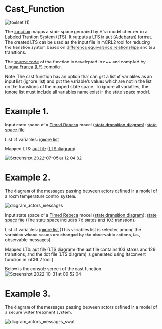 # Cast_Function


![toolset (1)](https://user-images.githubusercontent.com/45528113/199018047-b331c0a7-e153-4d21-9a95-d3c5c352cd43.jpg)



The <a href="https://github.com/fereidoun-moradi/cast_function/blob/main/castfunction_variables">function</a> mapps a state space genrated by Afra model checker to a Labeled Trantion System (LTS). 
It outputs a LTS in <a href="https://www.mcrl2.org/web/user_manual/language_reference/lts.html#language-aut-lts">aut (Aldebaran) format</a>. The created LTS can be used as the input file in mCRL2 tool for reducing the transtion system based on <a href="https://www.mcrl2.org/web/user_manual/tools/release/ltsconvert.html">difference equivalence relationships</a> and tau transtions.

The <a href="https://github.com/fereidoun-moradi/cast_function/blob/main/castfunction_variables.lf">source code</a> of the function is developted in c++ and compiled by  <a href="https://www.lf-lang.org/download">Lingua Franca (LF)</a> compiler. 

Note: The cast function has an option that can get a list of variables as an input list (ignore list) and put the variable's values which are not in the list on the transtions of the mapped state space. To ignore all variables, the ignore list must include all variables name exist in the state space model. 

# Example 1.
Input state space of a <a href="https://github.com/fereidoun-moradi/Abstraction-tool/blob/main/RV-Example.rebeca">Timed Rebeca</a> model (<a href="https://github.com/fereidoun-moradi/cast_function/blob/main/RV_Example.png">state dransition diagram</a>): <a href="https://github.com/fereidoun-moradi/cast_function/blob/main/RV-Example.statespace">state space file</a>

List of variables:  <a href="https://github.com/fereidoun-moradi/cast_function/blob/main/variables_list">ignore list</a>

Mapped LTS: <a href="https://github.com/fereidoun-moradi/cast_function/blob/main/castfile.aut">aut file</a> (<a href="https://github.com/fereidoun-moradi/cast_function/blob/main/mapped_lts.pdf">LTS diagram</a>)

![Screenshot 2022-07-05 at 12 04 32](https://user-images.githubusercontent.com/45528113/177304089-46e46617-750b-4b88-a831-032044330d7b.png)

# Example 2.
The diagram of the messages passing between actors defined in a model of a room temperature control system.

![diagram_actors_messages](https://user-images.githubusercontent.com/45528113/198962230-89231591-082f-4591-b449-b58471ea3488.jpg)

Input state space of a <a href="https://github.com/fereidoun-moradi/cast_function/blob/main/OneRoomTemp_mode.rebeca">Timed Rebeca</a> model (<a href="https://github.com/fereidoun-moradi/cast_function/blob/main/state_transition_diagram.png">state dransition diagram</a>): <a href="https://github.com/fereidoun-moradi/cast_function/blob/main/OneRoomTemp_mode.statespace">state space file</a> (The state space includes 76 states and 103 transtions)

List of variables:  <a href="https://github.com/fereidoun-moradi/cast_function/blob/main/variables_list_exp2">ignore list</a>
(This variables list is selected among the variables whose values are changed by the observable actions, i.e., observable messages)

Mapped LTS: <a href="https://github.com/fereidoun-moradi/cast_function/blob/main/castfile_exp2.aut">aut file</a> (<a href="https://github.com/fereidoun-moradi/cast_function/blob/main/state%20transition%20diagram%20exp2.png">LTS diagram</a>) (the aut file contains 103 states and 129 transtions, and the dot file (LTS diagram) is generated using ltsconvert function in mCRL2 tool.)



Below is the console screen of the cast function.
![Screenshot 2022-10-31 at 09 52 04](https://user-images.githubusercontent.com/45528113/198969112-9cd46046-db00-4273-afe9-8d337abae538.png)



# Example 3.
The diagram of the messages passing between actors defined in a model of a secure water treatment system.

![diagram_actors_messages_swat](https://user-images.githubusercontent.com/45528113/199199106-bd566441-360a-46d7-b3c2-4e4f5fe444a3.jpg)

